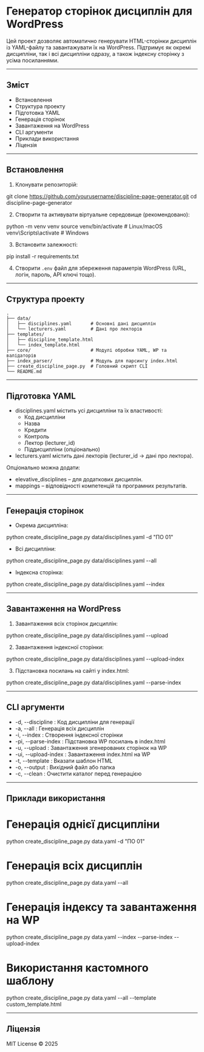 # Генератор сторінок дисциплін для WordPress

Цей проект дозволяє автоматично генерувати HTML-сторінки дисциплін із YAML-файлу та завантажувати їх на WordPress. Підтримує як окремі дисципліни, так і всі дисципліни одразу, а також індексну сторінку з усіма посиланнями.

---

## Зміст

- Встановлення
- Структура проекту
- Підготовка YAML
- Генерація сторінок
- Завантаження на WordPress
- CLI аргументи
- Приклади використання
- Ліцензія

---

## Встановлення

1. Клонувати репозиторій:

git clone https://github.com/yourusername/discipline-page-generator.git
cd discipline-page-generator

2. Створити та активувати віртуальне середовище (рекомендовано):

python -m venv venv
source venv/bin/activate  # Linux/macOS
venv\Scripts\activate     # Windows

3. Встановити залежності:

pip install -r requirements.txt

4. Створити `.env` файл для збереження параметрів WordPress (URL, логін, пароль, API ключі тощо).

---

## Структура проекту

```text
.
├── data/
│   ├── disciplines.yaml       # Основні дані дисциплін
│   └── lecturers.yaml         # Дані про лекторів
├── templates/
│   ├── discipline_template.html
│   └── index_template.html
├── core/                      # Модулі обробки YAML, WP та валідаторів
├── index_parser/              # Модуль для парсингу index.html
├── create_discipline_page.py  # Головний скрипт CLI
└── README.md
```

---

## Підготовка YAML

- disciplines.yaml містить усі дисципліни та їх властивості:
  - Код дисципліни
  - Назва
  - Кредити
  - Контроль
  - Лектор (lecturer_id)
  - Піддисципліни (опціонально)
- lecturers.yaml містить дані лекторів (lecturer_id → дані про лектора).

Опціонально можна додати:
- elevative_disciplines – для додаткових дисциплін.
- mappings – відповідності компетенцій та програмних результатів.

---

## Генерація сторінок

- Окрема дисципліна:

python create_discipline_page.py data/disciplines.yaml -d "ПО 01"

- Всі дисципліни:

python create_discipline_page.py data/disciplines.yaml --all

- Індексна сторінка:

python create_discipline_page.py data/disciplines.yaml --index

---

## Завантаження на WordPress

1. Завантаження всіх сторінок дисциплін:

python create_discipline_page.py data/disciplines.yaml --upload

2. Завантаження індексної сторінки:

python create_discipline_page.py data/disciplines.yaml --upload-index

3. Підстановка посилань на сайті у index.html:

python create_discipline_page.py data/disciplines.yaml --parse-index

---

## CLI аргументи

- -d, --discipline : Код дисципліни для генерації
- -a, --all        : Генерація всіх дисциплін
- -i, --index      : Створення індексної сторінки
- -pi, --parse-index : Підстановка WP посилань в index.html
- -u, --upload     : Завантаження згенерованих сторінок на WP
- -ui, --upload-index : Завантаження index.html на WP
- -t, --template   : Вказати шаблон HTML
- -o, --output     : Вихідний файл або папка
- -c, --clean      : Очистити каталог перед генерацією

---

## Приклади використання

# Генерація однієї дисципліни
python create_discipline_page.py data.yaml -d "ПО 01"

# Генерація всіх дисциплін
python create_discipline_page.py data.yaml --all

# Генерація індексу та завантаження на WP
python create_discipline_page.py data.yaml --index --parse-index --upload-index

# Використання кастомного шаблону
python create_discipline_page.py data.yaml --all --template custom_template.html

---

## Ліцензія

MIT License © 2025
